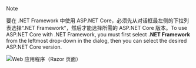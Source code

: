   > [!NOTE]
  > <span data-ttu-id="db322-101">要在 .NET Framework 中使用 ASP.NET Core，必须先从对话框最左侧的下拉列表选择“.NET Framework”，然后才能选择所需的 ASP.NET Core 版本。</span><span class="sxs-lookup"><span data-stu-id="db322-101">To use ASP.NET Core with .NET Framework, you must first select **.NET Framework** from the leftmost drop-down in the dialog, then you can select the desired ASP.NET Core version.</span></span>

  ![Web 应用程序（Razor 页面）](../tutorials/razor-pages/razor-pages-start/_static/np2.png)